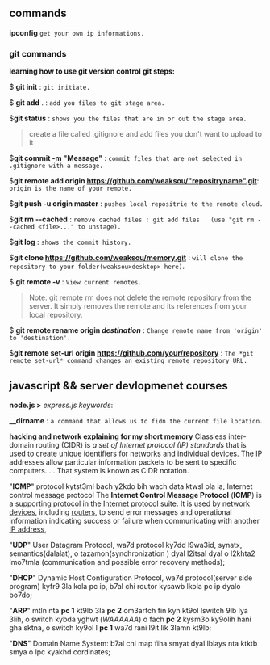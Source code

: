 

## commands
**ipconfig**   `get your own ip informations.`
### git commands
 **learning how to use git version control**
**git steps:**

$ **git init** : `git initiate.`

$ **git add** .  : `add you files to git stage area.`

$**git status** : `shows you the files that are in or out the stage area.`

> create a file called .gitignore and add files you don't want to upload
> to it

$**git commit -m "Message"** : `commit files that are not selected in .gitignore with a message.`

$**git remote add origin https://github.com/weaksou/"repositryname".git**: `origin is the name of your remote.` 

$**git push -u origin master** : `pushes local repositrie to the remote cloud.`

$**git rm --cached** : `remove cached files : git add files   (use "git rm --cached <file>..." to unstage).`

$**git log** : `shows the commit history.`

$**git clone https://github.com/weaksou/memory.git** : `will clone the repository to your folder(weaksou>desktop> here)`.  

$ **git remote -v** : `View current remotes.`

> Note: git remote rm does not delete the remote repository from the server. It simply removes the remote and its references from your local repository.

$ **git remote rename origin *destination*** : `Change remote name from 'origin' to 'destination'.`


$**git remote set-url origin https://github.com/your/repository** : `The *git remote set-url* command changes an existing remote repository URL. `

## javascript && server devlopmenet courses

**node.js >** *express.js keywords*:

**__dirname** : `a command that allows us to fidn the current file location.`

**hacking and network explaining for my short memory**
Classless inter-domain routing (CIDR) is *a set of Internet protocol (IP) standards* that is used to create unique identifiers for networks and individual devices. The IP addresses allow particular information packets to be sent to specific computers. ... That system is known as CIDR notation.

"**ICMP**" protocol kytst3ml bach y2kdo bih wach data ktwsl ola la, Internet control message protocol
The **Internet Control Message Protocol** (**ICMP**) is a supporting [protocol](https://en.wikipedia.org/wiki/Communications_protocol "Communications protocol") in the [Internet protocol suite](https://en.wikipedia.org/wiki/Internet_protocol_suite "Internet protocol suite"). It is used by [network devices](https://en.wikipedia.org/wiki/Network_device "Network device"), including [routers](https://en.wikipedia.org/wiki/Router_(computing) "Router (computing)"), to send error messages and operational information indicating success or failure when communicating with another [IP address](https://en.wikipedia.org/wiki/IP_address "IP address"),

"**UDP**" User Datagram Protocol, wa7d protocol ky7dd l9wa3id, synatx, semantics(dalalat), o tazamon(synchronization ) dyal l2itsal dyal o l2khta2 lmo7tmla (communication and possible error recovery methods);

"**DHCP**" Dynamic Host Configuration Protocol, wa7d protocol(server side program) kyfr9 3la kola pc ip, b7al chi routor kysawb lkola pc ip dyalo bo7do;

"**ARP**" mtln nta **pc 1** kt9lb 3la **pc 2**  om3arfch fin kyn kt9ol lswitch 9lb lya 3lih, o switch kybda yghwt (*WAAAAAA*) o fach **pc 2** kysm3o ky9olih hani gha sktna, o switch ky9ol l **pc 1** wa7d rani l9it lik 3lamn kt9lb;

"**DNS**" Domain Name System: b7al chi map fiha smyat dyal lblays nta ktktb smya o lpc kyakhd cordinates;



